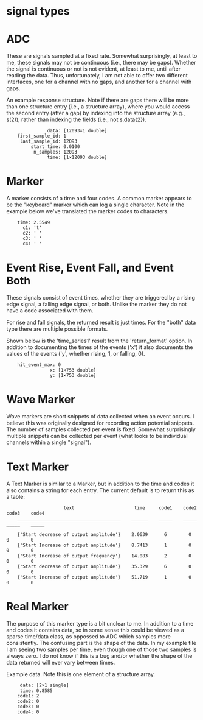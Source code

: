 # signal types #

# ADC #

These are signals sampled at a fixed rate. Somewhat surprisingly, at least to me, these signals may not be continuous (i.e., there may be gaps). Whether the signal is continuous or not is not evident, at least to me, until after reading the data. Thus, unfortunately, I am not able to offer two different interfaces, one for a channel with no gaps, and another for a channel with gaps.

An example response structure. Note if there are gaps there will be more than one structure entry (i.e., a structure array), where you would access the second entry (after a gap) by indexing into the structure array (e.g., s(2)), rather than indexing the fields (i.e., not s.data{2}).

```
               data: [12093×1 double]
    first_sample_id: 1
     last_sample_id: 12093
         start_time: 0.0100
          n_samples: 12093
               time: [1×12093 double]
```

# Marker #

A marker consists of a time and four codes. A common marker appears to be the "keyboard" marker which can log a single character. Note in the example below we've translated the marker codes to characters.

```
    time: 2.5549
      c1: 't'
      c2: ' '
      c3: ' '
      c4: ' '
```

# Event Rise, Event Fall, and Event Both #

These signals consist of event times, whether they are triggered by a rising edge signal, a falling edge signal, or both. Unlike the marker they do not have a code associated with them.

For rise and fall signals, the returned result is just times. For the "both" data type there are multiple possible formats.

Shown below is the 'time_series1' result from the 'return_format' option. In addition to documenting the times of the events ('x') it also documents the values of the events ('y', whether rising, 1, or falling, 0).
```
    hit_event_max: 0
                x: [1×753 double]
                y: [1×753 double]
```

# Wave Marker #

Wave markers are short snippets of data collected when an event occurs. I believe this was originally designed for recording action potential snippets. The number of samples collected per event is fixed. Somewhat surprisingly multiple snippets can be collected per event (what looks to be individual channels within a single "signal").

# Text Marker #

A Text Marker is similar to a Marker, but in addition to the time and codes it also contains a string for each entry. The current default is to return this as a table:

```
                     text                      time     code1    code2    code3    code4
    ______________________________________    ______    _____    _____    _____    _____

    {'Start decrease of output amplitude'}    2.0639      6        0        0        0  
    {'Start Increase of output amplitude'}    8.7413      1        0        0        0  
    {'Start Increase of output frequency'}    14.083      2        0        0        0  
    {'Start decrease of output amplitude'}    35.329      6        0        0        0  
    {'Start Increase of output amplitude'}    51.719      1        0        0        0  
```

# Real Marker #

The purpose of this marker type is a bit unclear to me. In addition to a time and codes it contains data, so in some sense this could be viewed as a sparse time/data class, as oppossed to ADC which samples more consistently. The confusing part is the shape of the data. In my example file I am seeing two samples per time, even though one of those two samples is always zero. I do not know if this is a bug and/or whether the shape of the data returned will ever vary between times.

Example data. Note this is one element of a structure array.

```
     data: [2×1 single]
     time: 0.8585
    code1: 2
    code2: 0
    code3: 0
    code4: 0
```

